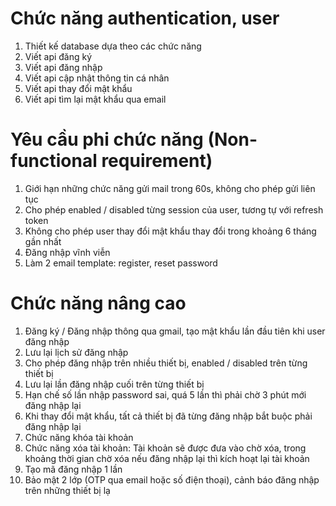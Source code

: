 # Chức năng authentication, user

1. Thiết kế database dựa theo các chức năng
2. Viết api đăng ký
3. Viết api đăng nhập
4. Viết api cập nhật thông tin cá nhân
5. Viết api thay đổi mật khẩu
6. Viết api tìm lại mật khẩu qua email

# Yêu cầu phi chức năng (Non-functional requirement)

1. Giới hạn những chức năng gửi mail trong 60s, không cho phép gửi liên tục
2. Cho phép enabled / disabled từng session của user, tương tự với refresh token
3. Không cho phép user thay đổi mật khẩu thay đổi trong khoảng 6 tháng gần nhất
4. Đăng nhập vĩnh viễn
5. Làm 2 email template: register, reset password

# Chức năng nâng cao

1. Đăng ký / Đăng nhập thông qua gmail, tạo mật khẩu lần đầu tiên khi user đăng nhập
2. Lưu lại lịch sử đăng nhập
3. Cho phép đăng nhập trên nhiều thiết bị, enabled / disabled trên từng thiết bị
4. Lưu lại lần đăng nhập cuối trên từng thiết bị
5. Hạn chế số lần nhập password sai, quá 5 lần thì phải chờ 3 phút mới đăng nhập lại
6. Khi thay đổi mật khẩu, tất cả thiết bị đã từng đăng nhập bắt buộc phải đăng nhập lại
7. Chức năng khóa tài khoản
8. Chức năng xóa tài khoản: Tài khoản sẽ được đưa vào chờ xóa, trong khoảng thời gian chờ xóa nếu đăng nhập lại thì kích hoạt lại tài khoản
9. Tạo mã đăng nhập 1 lần
10. Bảo mật 2 lớp (OTP qua email hoặc số điện thoại), cảnh báo đăng nhập trên những thiết bị lạ
